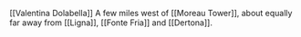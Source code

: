 [[Valentina Dolabella]]
A few miles west of [[Moreau Tower]], about equally far away from [[Ligna]], [[Fonte Fria]] and [[Dertona]].
